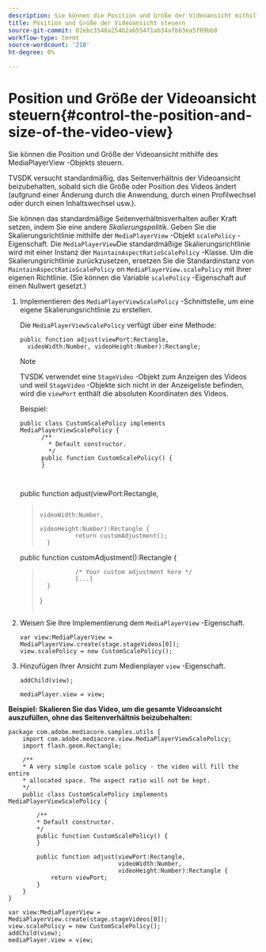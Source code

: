 ```yaml
---
description: Sie können die Position und Größe der Videoansicht mithilfe des MediaPlayerView -Objekts steuern.
title: Position und Größe der Videoansicht steuern
source-git-commit: 02ebc3548a254b2a6554f1ab34afbb3ea5f09bb8
workflow-type: tm+mt
source-wordcount: '218'
ht-degree: 0%

---
```


# Position und Größe der Videoansicht steuern{#control-the-position-and-size-of-the-video-view}

Sie können die Position und Größe der Videoansicht mithilfe des MediaPlayerView -Objekts steuern.

TVSDK versucht standardmäßig, das Seitenverhältnis der Videoansicht beizubehalten, sobald sich die Größe oder Position des Videos ändert (aufgrund einer Änderung durch die Anwendung, durch einen Profilwechsel oder durch einen Inhaltswechsel usw.).

Sie können das standardmäßige Seitenverhältnisverhalten außer Kraft setzen, indem Sie eine andere *Skalierungspolitik*. Geben Sie die Skalierungsrichtlinie mithilfe der `MediaPlayerView` -Objekt `scalePolicy` -Eigenschaft. Die `MediaPlayerView`Die standardmäßige Skalierungsrichtlinie wird mit einer Instanz der `MaintainAspectRatioScalePolicy` -Klasse. Um die Skalierungsrichtlinie zurückzusetzen, ersetzen Sie die Standardinstanz von `MaintainAspectRatioScalePolicy` on `MediaPlayerView.scalePolicy` mit Ihrer eigenen Richtlinie. (Sie können die Variable `scalePolicy` -Eigenschaft auf einen Nullwert gesetzt.)

1. Implementieren des `MediaPlayerViewScalePolicy` -Schnittstelle, um eine eigene Skalierungsrichtlinie zu erstellen.

   Die `MediaPlayerViewScalePolicy` verfügt über eine Methode:

   ```
   public function adjust(viewPort:Rectangle, 
     videoWidth:Number, videoHeight:Number):Rectangle;
   ```

   >[!NOTE]
   >
   >TVSDK verwendet eine `StageVideo` -Objekt zum Anzeigen des Videos und weil `StageVideo` -Objekte sich nicht in der Anzeigeliste befinden, wird die `viewPort` enthält die absoluten Koordinaten des Videos.
   >
   >
   >Beispiel:
   >
   >```
   >public class CustomScalePolicy implements MediaPlayerViewScalePolicy { 
   >       /** 
   >         * Default constructor. 
   >         */ 
   >       public function CustomScalePolicy() { 
   >       } 
   > 
   >    
      public function adjust(viewPort:Rectangle,  
   >                                                     videoWidth:Number,  
   >                                                     videoHeight:Number):Rectangle { 
   >               return customAdjustment(); 
   >       } 
   > 
   >    
      public function customAdjustment():Rectangle { 
   >               /* Your custom adjustment here */ 
   >               [...] 
   >       } 
   >}
   >```
   >

1. Weisen Sie Ihre Implementierung dem `MediaPlayerView` -Eigenschaft.

   ```
   var view:MediaPlayerView = MediaPlayerView.create(stage.stageVideos[0]); 
   view.scalePolicy = new CustomScalePolicy();
   ```

1. Hinzufügen Ihrer Ansicht zum Medienplayer `view` -Eigenschaft.

   ```
   addChild(view); 
   
   mediaPlayer.view = view;
   ```

<!--<a id="example_7B08ECCDA17B4DD191FC672BD1F4C850"></a>-->

**Beispiel: Skalieren Sie das Video, um die gesamte Videoansicht auszufüllen, ohne das Seitenverhältnis beizubehalten:**

```
package com.adobe.mediacore.samples.utils { 
    import com.adobe.mediacore.view.MediaPlayerViewScalePolicy; 
    import flash.geom.Rectangle; 
 
    /** 
    * A very simple custom scale policy - the video will fill the entire 
    * allocated space. The aspect ratio will not be kept. 
    */ 
    public class CustomScalePolicy implements MediaPlayerViewScalePolicy { 
 
        /** 
        * Default constructor. 
        */ 
        public function CustomScalePolicy() { 
        } 
 
        public function adjust(viewPort:Rectangle, 
                               videoWidth:Number,  
                               videoHeight:Number):Rectangle { 
            return viewPort; 
        } 
    } 
} 
 
var view:MediaPlayerView = MediaPlayerView.create(stage.stageVideos[0]); 
view.scalePolicy = new CustomScalePolicy(); 
addChild(view); 
mediaPlayer.view = view;
```
